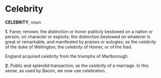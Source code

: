 # Celebrity

**CELEBRITY**, _noun_

**1.** Fame; renown; the distinction or honor publicly bestowed on a nation or person, on character or exploits; the distinction bestowed on whatever is great or remarkable, and manifested by praises or eulogies; as the _celebrity_ of the duke of Wellington; the _celebrity_ of Homer, or of the Iliad.

England acquired _celebrity_ from the triumphs of Marlborough.

**2.** Public and splendid transaction; as the _celebrity_ of a marriage. In this sense, as used by Bacon, we now use celebration.